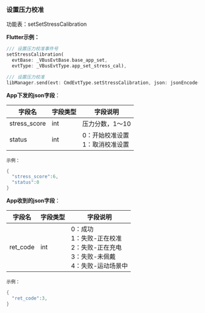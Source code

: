 ### 设置压力校准


功能表：setSetStressCalibration

**Flutter示例：**

```dart
/// 设置压力校准事件号
setStressCalibration(
  evtBase: _VBusEvtBase.base_app_set,
  evtType: _VBusEvtType.app_set_stress_cal),

/// 设置压力校准
libManager.send(evt: CmdEvtType.setStressCalibration, json: jsonEncode(json));
```



**App下发的json字段**：

| 字段名       | 字段类型 | 字段说明                              |
| ------------ | -------- | ------------------------------------- |
| stress_score | int      | 压力分数，1～10                       |
| status       | int      | 0：开始校准设置 <br />1：取消校准设置 |

`示例：`

```c
{
  "stress_score":6,
  "status":0
}
```



**App收到的json字段**：

| 字段名   | 字段类型 | 字段说明                                                     |
| -------- | -------- | ------------------------------------------------------------ |
| ret_code | int      | 0：成功<br />1：失败-正在校准<br />2：失败-正在充电<br />3：失败-未佩戴<br />4：失败-运动场景中 |

`示例：`

```c
{
  "ret_code":3,
}
```